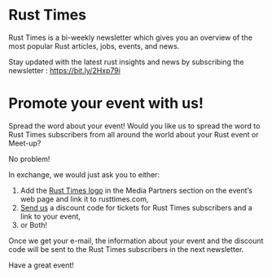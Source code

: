 # Rust Times

Rust Times is a bi-weekly newsletter which gives you an overview of the most popular Rust articles, jobs, events, and news.

Stay updated with the latest rust insights and news by subscribing the newsletter : https://bit.ly/2Hxp79i


# Promote your event with us!

Spread the word about your event!
Would you like us to spread the word to Rust Times subscribers from all around the world about your Rust event or Meet-up?

No problem!

In exchange, we would just ask you to either:

1. Add the [Rust Times logo](https://rusttimes.com/images/logo.png) in the Media Partners section on the event’s web page and link it to rusttimes.com,
2. [Send us](mailto:rusttimes@knoldus.com) a discount code for tickets for Rust Times subscribers and a link to your event,
3. or Both!

Once we get your e-mail, the information about your event and the discount code will be sent to the Rust Times subscribers in the next newsletter.

Have a great event!
